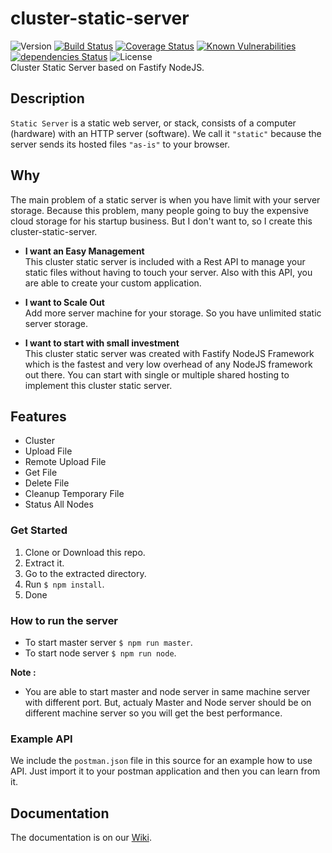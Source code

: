 # cluster-static-server
![Version](https://img.shields.io/github/package-json/v/aalfiann/cluster-static-server)
[![Build Status](https://travis-ci.com/aalfiann/cluster-static-server.svg?branch=master)](https://travis-ci.com/aalfiann/cluster-static-server)
[![Coverage Status](https://coveralls.io/repos/github/aalfiann/cluster-static-server/badge.svg?branch=master)](https://coveralls.io/github/aalfiann/cluster-static-server?branch=master)
[![Known Vulnerabilities](https://snyk.io//test/github/aalfiann/cluster-static-server/badge.svg?targetFile=package.json)](https://snyk.io//test/github/aalfiann/cluster-static-server?targetFile=package.json)
[![dependencies Status](https://david-dm.org/aalfiann/cluster-static-server/status.svg)](https://david-dm.org/aalfiann/cluster-static-server)
![License](https://img.shields.io/github/license/aalfiann/cluster-static-server)  
Cluster Static Server based on Fastify NodeJS.

## Description
`Static Server` is a static web server, or stack, consists of a computer (hardware) with an HTTP server (software). We call it `"static"` because the server sends its hosted files `"as-is"` to your browser.

## Why
The main problem of a static server is when you have limit with your server storage. Because this problem, many people going to buy the expensive cloud storage for his startup business. But I don't want to, so I create this cluster-static-server.

- **I want an Easy Management**  
  This cluster static server is included with a Rest API to manage your static files without having to touch your server. Also with this API, you are able to create your custom application.

- **I want to Scale Out**  
  Add more server machine for your storage. So you have unlimited static server storage.

- **I want to start with small investment**  
  This cluster static server was created with Fastify NodeJS Framework which is the fastest and very low overhead of any NodeJS framework out there. You can start with single or multiple shared hosting to implement this cluster static server.

## Features
- Cluster
- Upload File
- Remote Upload File
- Get File
- Delete File
- Cleanup Temporary File
- Status All Nodes

### Get Started
1. Clone or Download this repo.
2. Extract it.
3. Go to the extracted directory.
4. Run `$ npm install`.
5. Done

### How to run the server
- To start master server `$ npm run master`.
- To start node server `$ npm run node`.

**Note :**
- You are able to start master and node server in same machine server with different port. But, actualy Master and Node server should be on different machine server so you will get the best performance.

### Example API
We include the `postman.json` file in this source for an example how to use API. Just import it to your postman application and then you can learn from it.

## Documentation
The documentation is on our [Wiki](https://github.com/aalfiann/cluster-static-server/wiki). 